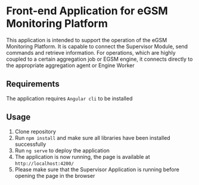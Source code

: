 # Front-end Application for eGSM Monitoring Platform
This application is intended to support the operation of the eGSM Monitoring Platform. It is capable to connect the Supervisor Module, send commands and retrieve information. 
For operations, which are highly coupled to a certain aggregation job or EGSM engine, it connects directly to the appropriate aggregation agent or Engine Worker  

## Requirements
The application requires `Angular cli` to be installed

## Usage
1. Clone repository
2. Run `npm install` and make sure all libraries have been installed successfully
3. Run `ng serve` to deploy the application
4. The application is now running, the page is available at `http://localhost:4200/`
5. Please make sure that the Supervisor Application is running before opening the page in the browser 